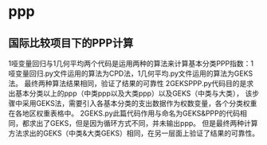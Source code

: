 # ppp
## 国际比较项目下的PPP计算
1哑变量回归与1几何平均两个代码是运用两种的算法来计算基本分类PPP指数：1哑变量回归.py文件运用的算法为CPD法，1几何平均.py文件运用的算法为GEKS法。
最终两种算法结果相同，验证了结果的可靠性
2GEKSPPP.py代码目的是求出基本分类以上的ppp（中类ppp以及大类ppp）以及GEKS（中类与大类），
该步骤中采用GEKS法，需要引入各基本分类的支出数据作为权数变量，各个分类权重在各地区权重表格中。
2GEKS.py此篇代码作用与命名为GEKS&PPP的代码相同，都求出了GEKS，但是因为循环方式不同，并未输出ppp。
但是最终两种计算方法求出的GEKS（中类&大类GEKS）相同，在另一层面上验证了结果的可靠性。

